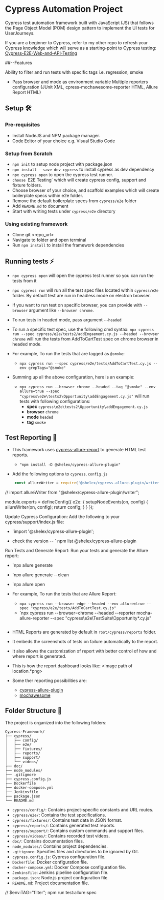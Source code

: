 # Cypress Automation Project

Cypress test automation framework built with JavaScript (JS) 
that follows the Page Object Model (POM) design pattern to implement the UI tests for UserJourneys.

If you are a beginner to Cypress, refer to my other repo to refresh your Cypress knowledge which will serve as a starting-point to Cypress testing:
[Cypress-E2E-Web-and-API-Testing](https://github.com/itkhanz/Cypress-E2E-Web-and-API-Testing)

##--Features

Ability to filter and run tests with specific tags i.e. regression, smoke
* Pass browser and mode as environment variable
Multiple reporters configuration (JUnit XML, cpress-mochawesome-reporter HTML, Allure Report HTML)

## Setup 🛠️

### Pre-requisites

* Install NodeJS and NPM package manager.
* Code Editor of your choice e.g. Visual Studio Code

### Setup from Scratch

* `npm init` to setup node project with package.json
* `npm install --save-dev cypress` to install cypress as dev dependency
* `npx cypress open` to open the cypress test runner.
* `choose `E2E Testing` which will create cypress config, support and fixture folders.
* Choose browser of your choice, and scaffold examples which will create boilerplate specs within e2e folder.
* Remove the default boilerplate specs from `cypress/e2e` folder
* Add `README.md` to document
* Start with writing tests under `cypress/e2e` directory


### Using existing framework

* Clone git <repo_url>
* Navigate to folder and open terminal
* Run `npm install` to install the framework dependencies


## Running tests ⚡

* `npx cypress open` will open the cypress test runner so you can run the tests from it
* `npx cypress run` will run all the test spec files located within `cypress/e2e` folder. By default test are run in headless mode on electron browser.
* If you want to run test on specific browser, you can provide with `--browser` argument like `--browser chrome`.
* To run tests in headed mode, pass argument `--headed`
* To run a specific test spec, use the following cmd syntax:
  `npx cypress run --spec cypress/e2e/tests2/addEngaement.cy.js --headed --browser chrome` will run the tests from AddToCartTest spec on chrome browser in headed mode.

* For example, To run the tests that are tagged as `@smoke`:
    * `npx cypress run --spec cypress/e2e/tests/AddToCartTest.cy.js --env grepTags="@smoke"`

* Summing up all the above configuration, here is an example:
  * `npx cypress run --browser chrome --headed --tag "@smoke" --env allure=true --spec "cypress\e2e\tests2\Opportunity\addEngagement.cy.js"` will run tests with following configurations:
    *  **spec** `cypress\e2e\tests2\Opportunity\addEngagement.cy.js` 
    *  **browser** `chrome`
    *  **mode** `headed`
    *  **tag** `smoke`

## Test Reporting 📑

* This framework uses [cypress-allure-report](https://www.npmjs.com/package/@shelex/cypress-allure-plugin) to generate HTML test reports.
  * `"npm install -D @shelex/cypress-allure-plugin" `

* Add the following options to `cypress.config.js`
  ```js
   const allureWriter = require('@shelex/cypress-allure-plugin/writer');
// import allureWriter from "@shelex/cypress-allure-plugin/writer";

module.exports = defineConfig({
    e2e: {
        setupNodeEvents(on, config) {
            allureWriter(on, config);
            return config;
        }
    }
});

Update Cypress Configuration: Add the following to your cypress/support/index.js file:
 * `import '@shelex/cypress-allure-plugin';

* check the version -- ` npm list @shelex/cypress-allure-plugin

Run Tests and Generate Report: Run your tests and generate the Allure report:

  * `npx allure generate
  * `npx allure generate --clean
  * `npx allure open

* For example, To run the tests that are Allure Report:
    * `npx cypress run --browser edge --headed --env allure=true --spec "cypress/e2e/tests/AddToCartTest.cy.js"`
    * `npx cypress run --browser=chrome --headed --reporter mocha-allure-reporter --spec "cypress\e2e\TestSuite\Opportunity\*.cy.js"

  ```
* HTML Reports are generated by default in `root/cypress/reports` folder.
* It embeds the screenshots of tests on failure automatically to the report. 
* It also allows the customization of report with better control of how and where report is generated.
* This is how the report dashboard looks like: <image path of location.\*png>

* Some ther reporting possibilities are:

  * [cypress-allure-plugin](https://www.npmjs.com/package/@shelex/cypress-allure-plugin)
  * [mochawesome](https://www.npmjs.com/package/mochawesome)

## Folder Structure 📁

The project is organized into the following folders:

```
Cypress-Framework/
├── cypress/
│   ├── config/
│   ├── e2e/
│   ├── fixtures/
│   ├── reports/
│   ├── support/
│   └── videos/
├── doc/
├── node_modules/
├── .gitignore
├── cypress.config.js
├── Dockerfile
├── docker-compose.yml
├── Jenkinsfile
├── package.json
└── README.md
```

* `cypress/config/`: Contains project-specific constants and URL routes.
* `cypress/e2e/`: Contains the test specifications.
* `cypress/fixtures/`: Contains test data in JSON format.
* `cypress/reports/`: Contains generated test reports.
* `cypress/support/`: Contains custom commands and support files.
* `cypress/videos/`: Contains recorded test videos.
* `doc/`: Contains documentation files.
* `node_modules/`: Contains project dependencies.
* `.gitignore`: Specifies files and directories to be ignored by Git.
* `cypress.config.js`: Cypress configuration file.
* `Dockerfile`: Docker configuration file.
* `docker-compose.yml`: Docker Compose configuration file.
* `Jenkinsfile`: Jenkins pipeline configuration file.
* `package.json`: Node.js project configuration file.
* `README.md`: Project documentation file.

// $env:TAG="filter"; npm run test:allure:spec
